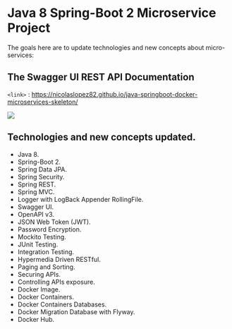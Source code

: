 # Java 8 Spring-Boot 2 Microservice Project

The goals here are to update technologies and new concepts about micro-services:

## The Swagger UI REST API Documentation


`<link>` : <https://nicolaslopez82.github.io/java-springboot-docker-microservices-skeleton/>

[![](https://nicolaslopez82.github.io/java-springboot-docker-microservices-skeleton/swagger-ui.png)](https://nicolaslopez82.github.io/java-springboot-docker-microservices-skeleton "Swagger UI REST API Documentation")


## Technologies and new concepts updated.

* Java 8.
* Spring-Boot 2.
* Spring Data JPA.
* Spring Security.
* Spring REST.
* Spring MVC.
* Logger with LogBack Appender RollingFile.
* Swagger UI.
* OpenAPI v3.
* JSON Web Token (JWT).
* Password Encryption.
* Mockito Testing.
* JUnit Testing.
* Integration Testing.
* Hypermedia Driven RESTful.
* Paging and Sorting.
* Securing APIs.
* Controlling APIs exposure.
* Docker Image.
* Docker Containers.
* Docker Containers Databases.
* Docker Migration Database with Flyway.
* Docker Hub.
